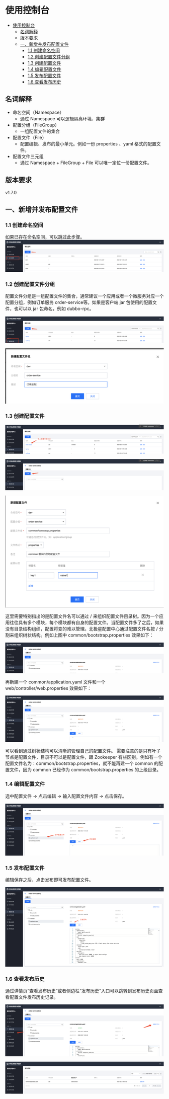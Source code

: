 
# 使用控制台

- [使用控制台](#使用控制台)
  - [名词解释](#名词解释)
  - [版本要求](#版本要求)
  - [一、新增并发布配置文件](#一新增并发布配置文件)
    - [1.1 创建命名空间](#11-创建命名空间)
    - [1.2 创建配置文件分组](#12-创建配置文件分组)
    - [1.3 创建配置文件](#13-创建配置文件)
    - [1.4 编辑配置文件](#14-编辑配置文件)
    - [1.5 发布配置文件](#15-发布配置文件)
    - [1.6 查看发布历史](#16-查看发布历史)

##  名词解释

- 命名空间（Namespace）
   - 通过 Namespace 可以逻辑隔离环境、集群
- 配置分组（FileGroup）
   - 一组配置文件的集合
- 配置文件（File）
   - 配置编辑、发布的最小单元。例如一份 properties 、yaml 格式的配置文件。
- 配置文件三元组
   - 通过 Namespace + FileGroup + File 可以唯一定位一份配置文件。

## 版本要求

v1.7.0

## 一、新增并发布配置文件

### 1.1 创建命名空间

如果已存在命名空间，可以跳过此步骤。
![](create-namespace.png)

### 1.2 创建配置文件分组

配置文件分组是一组配置文件的集合，通常建议一个应用或者一个微服务对应一个配置分组，例如订单服务 order-service等。如果是客户端 jar 包使用的配置文件，也可以以 jar 包命名，例如 dubbo-rpc。

![](create-group.png)

![](create-group-form.png)

### 1.3 创建配置文件

![](group-entrance.png)

![](create-file.png)

![](create-file-form.png)

这里需要特别指出的是配置文件名可以通过 / 来组织配置文件目录树。因为一个应用往往具有多个模块，每个模块都有自身的配置文件。当配置文件多了之后，如果没有目录结构组织，配置将变的难以管理。北极星配置中心通过配置文件名按 / 分割来组织树状结构。例如上图中 common/bootstrap.properties 效果如下：

![](file-display-1.png)

再新建一个 common/application.yaml 文件和一个 web/controller/web.properties 效果如下：

![](file-display-2.png)

可以看到通过树状结构可以清晰的管理自己的配置文件。
需要注意的是只有叶子节点是配置文件，目录不可以是配置文件，跟 Zookeeper 有些区别。例如有一个配置文件名为：common/bootstrap.properties，就不能再建一个 common 的配置文件，因为 common 已经作为 common/bootstrap.properties 的上级目录。

### 1.4 编辑配置文件

选中配置文件 -> 点击编辑 -> 输入配置文件内容 -> 点击保存。

![](edit-file.png)

### 1.5 发布配置文件

编辑保存之后，点击发布即可发布配置文件。

![](publish-file.png)

### 1.6 查看发布历史

通过详情页“查看发布历史”或者侧边栏“发布历史”入口可以跳转到发布历史页面查看配置文件发布历史记录。

![](publish-history-entrance.png)

![](publish-history.png)
